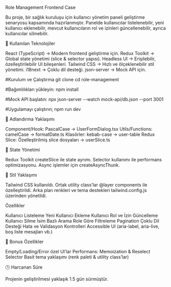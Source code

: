 Role Management Frontend Case

Bu proje, bir sağlık kuruluşu için kullanıcı yönetim paneli geliştirme senaryosu kapsamında hazırlanmıştır.
Panelde kullanıcılar listelenebilir, yeni kullanıcı eklenebilir, mevcut kullanıcıların rol ve izinleri güncellenebilir, ayrıca kullanıcılar silinebilir.

🚀 Kullanılan Teknolojiler

React (TypeScript) → Modern frontend geliştirme için.
Redux Toolkit → Global state yönetimi (slice & selector yapısı).
Headless UI → Erişilebilir, özelleştirilebilir UI bileşenleri.
Tailwind CSS → Hızlı ve ölçeklenebilir stil yönetimi.
i18next → Çoklu dil desteği.
json-server → Mock API için.

#Kurulum ve Çalıştırma
git clone <repo-url>
cd role-management

#Bağımlılıkları yükleyin:
npm install

#Mock API başlatın:
npx json-server --watch mock-api/db.json --port 3001

#Uygulamayı çalıştırın;
npm run dev

📌 Adlandırma Yaklaşımı

Component/Hook: PascalCase → UserFormDialog.tsx
Utils/Functions: camelCase → formatDate.ts
Klasörler: kebab-case → user-table
Redux Slice: Özelleştirilmiş slice dosyaları → userSlice.ts

📌 State Yönetimi

Redux Toolkit createSlice ile state ayrımı.
Selector kullanımı ile performans optimizasyonu.
Async işlemler için createAsyncThunk.

📌 Stil Yaklaşımı

Tailwind CSS kullanıldı.
Ortak utility class’lar @layer components ile özelleştirildi.
Arka plan renkleri ve tema destekleri tailwind.config.js üzerinden yönetildi.

Özellikler

Kullanıcı Listeleme
Yeni Kullanıcı Ekleme
Kullanıcı Rol ve İzin Güncelleme
Kullanıcı Silme
İsim Bazlı Arama
Role Göre Filtreleme
Pagination
Çoklu Dil Desteği
Hata ve Validasyon Kontrolleri
Accessible UI (aria-label, aria-live, boş liste mesajları vb.)

🎨 Bonus Özellikler

Empty/Loading/Error özel UI’lar
Performans: Memoization & Reselect Selector
Basit tema yaklaşımı (renk paleti & utility class’lar)

🕒 Harcanan Süre

Projenin geliştirilmesi yaklaşık 1.5 gün sürmüştür.
